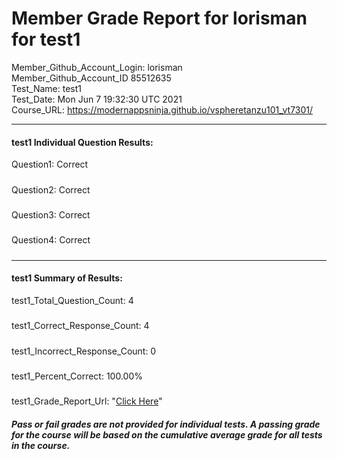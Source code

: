 # Member Grade Report for lorisman for test1  
   
Member_Github_Account_Login: lorisman  
Member_Github_Account_ID 85512635  
Test_Name: test1  
Test_Date: Mon Jun  7 19:32:30 UTC 2021  
Course_URL: https://modernappsninja.github.io/vspheretanzu101_vt7301/  
   
---  
#### test1 Individual Question Results:  
Question1: Correct  
#####  
Question2: Correct  
#####  
Question3: Correct  
#####  
Question4: Correct  
#####  
---  
#### test1 Summary of Results:  
test1_Total_Question_Count: 4  
#####  
test1_Correct_Response_Count: 4  
#####  
test1_Incorrect_Response_Count: 0  
#####  
test1_Percent_Correct: 100.00%  
#####  
test1_Grade_Report_Url: "[Click Here](https://github.com/modernappsninjas/lorisman/blob/main/static/userdata/courses/vspheretanzu101_vt7301/grade_report.pr743.test1.md)"
##### Pass or fail grades are not provided for individual tests. A passing grade for the course will be based on the cumulative average grade for all tests in the course.  

